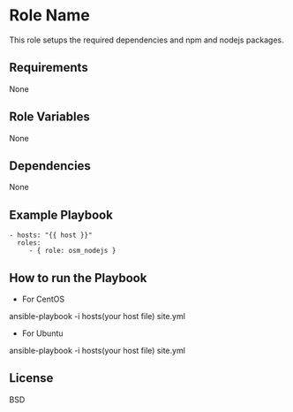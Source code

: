 Role Name
=========

This role setups the required dependencies and npm and nodejs packages.

Requirements
------------
None

Role Variables
--------------

None

Dependencies
------------
None

Example Playbook
----------------

```
- hosts: "{{ host }}"
  roles:
     - { role: osm_nodejs }
```

How to run the Playbook
-----------------------

- For CentOS

ansible-playbook -i hosts(your host file) site.yml 

- For Ubuntu

ansible-playbook -i hosts(your host file) site.yml 


License
-------

BSD
